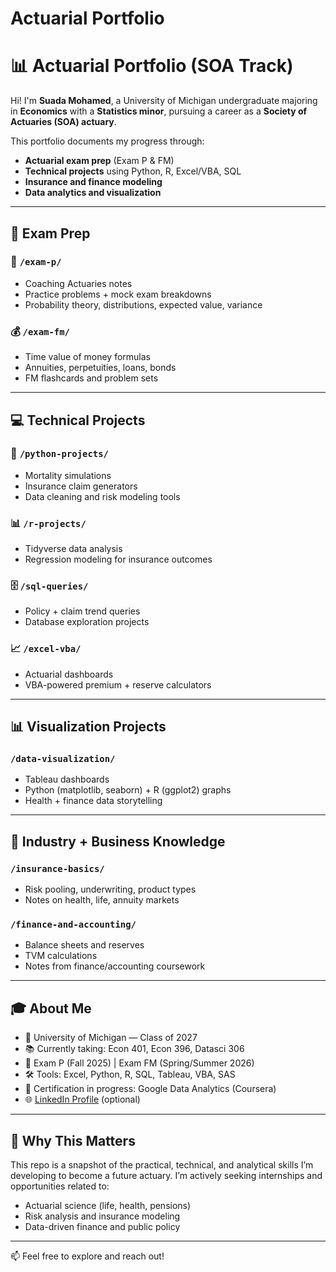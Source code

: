 # Actuarial Portfolio 
# 📊 Actuarial Portfolio (SOA Track)

Hi! I'm **Suada Mohamed**, a University of Michigan undergraduate majoring in **Economics** with a **Statistics minor**, pursuing a career as a **Society of Actuaries (SOA) actuary**.

This portfolio documents my progress through:
- **Actuarial exam prep** (Exam P & FM)
- **Technical projects** using Python, R, Excel/VBA, SQL
- **Insurance and finance modeling**
- **Data analytics and visualization**

---

## 🧮 Exam Prep

### 📘 `/exam-p/`  
- Coaching Actuaries notes  
- Practice problems + mock exam breakdowns  
- Probability theory, distributions, expected value, variance

### 💰 `/exam-fm/`  
- Time value of money formulas  
- Annuities, perpetuities, loans, bonds  
- FM flashcards and problem sets

---

## 💻 Technical Projects

### 🐍 `/python-projects/`  
- Mortality simulations  
- Insurance claim generators  
- Data cleaning and risk modeling tools

### 📊 `/r-projects/`  
- Tidyverse data analysis  
- Regression modeling for insurance outcomes

### 🗄 `/sql-queries/`  
- Policy + claim trend queries  
- Database exploration projects

### 📈 `/excel-vba/`  
- Actuarial dashboards  
- VBA-powered premium + reserve calculators

---

## 📊 Visualization Projects

### `/data-visualization/`  
- Tableau dashboards  
- Python (matplotlib, seaborn) + R (ggplot2) graphs  
- Health + finance data storytelling

---

## 📘 Industry + Business Knowledge

### `/insurance-basics/`  
- Risk pooling, underwriting, product types  
- Notes on health, life, annuity markets

### `/finance-and-accounting/`  
- Balance sheets and reserves  
- TVM calculations  
- Notes from finance/accounting coursework

---

## 🎓 About Me

- 📍 University of Michigan — Class of 2027  
- 📚 Currently taking: Econ 401, Econ 396, Datasci 306  
- 🧠 Exam P (Fall 2025) | Exam FM (Spring/Summer 2026)  
- 🛠 Tools: Excel, Python, R, SQL, Tableau, VBA, SAS  
- 📜 Certification in progress: Google Data Analytics (Coursera)  
- 🌐 [LinkedIn Profile](https://www.linkedin.com/in/YOUR-LINKEDIN-HERE) (optional)

---

## 💼 Why This Matters

This repo is a snapshot of the practical, technical, and analytical skills I’m developing to become a future actuary. I’m actively seeking internships and opportunities related to:

- Actuarial science (life, health, pensions)  
- Risk analysis and insurance modeling  
- Data-driven finance and public policy

---

📫 Feel free to explore and reach out!
